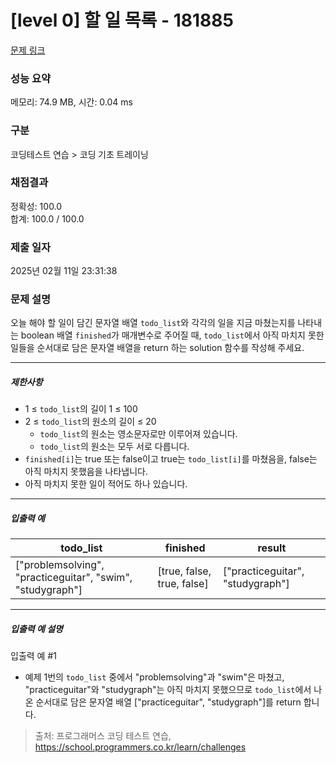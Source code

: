 # [level 0] 할 일 목록 - 181885 

[문제 링크](https://school.programmers.co.kr/learn/courses/30/lessons/181885) 

### 성능 요약

메모리: 74.9 MB, 시간: 0.04 ms

### 구분

코딩테스트 연습 > 코딩 기초 트레이닝

### 채점결과

정확성: 100.0<br/>합계: 100.0 / 100.0

### 제출 일자

2025년 02월 11일 23:31:38

### 문제 설명

<p>오늘 해야 할 일이 담긴 문자열 배열 <code>todo_list</code>와 각각의 일을 지금 마쳤는지를 나타내는 boolean 배열 <code>finished</code>가 매개변수로 주어질 때, <code>todo_list</code>에서 아직 마치지 못한 일들을 순서대로 담은 문자열 배열을 return 하는 solution 함수를 작성해 주세요.</p>

<hr>

<h5>제한사항</h5>

<ul>
<li>1 ≤ <code>todo_list</code>의 길이 1 ≤ 100</li>
<li>2 ≤ <code>todo_list</code>의 원소의 길이 ≤ 20

<ul>
<li><code>todo_list</code>의 원소는 영소문자로만 이루어져 있습니다.</li>
<li><code>todo_list</code>의 원소는 모두 서로 다릅니다.</li>
</ul></li>
<li><code>finished[i]</code>는 true 또는 false이고 true는 <code>todo_list[i]</code>를 마쳤음을, false는 아직 마치지 못했음을 나타냅니다.</li>
<li>아직 마치지 못한 일이 적어도 하나 있습니다.</li>
</ul>

<hr>

<h5>입출력 예</h5>
<table class="table">
        <thead><tr>
<th>todo_list</th>
<th>finished</th>
<th>result</th>
</tr>
</thead>
        <tbody><tr>
<td>["problemsolving", "practiceguitar", "swim", "studygraph"]</td>
<td>[true, false, true, false]</td>
<td>["practiceguitar", "studygraph"]</td>
</tr>
</tbody>
      </table>
<hr>

<h5>입출력 예 설명</h5>

<p>입출력 예 #1</p>

<ul>
<li>예제 1번의 <code>todo_list</code> 중에서 "problemsolving"과 "swim"은 마쳤고, "practiceguitar"와 "studygraph"는 아직 마치지 못했으므로 <code>todo_list</code>에서 나온 순서대로 담은 문자열 배열 ["practiceguitar", "studygraph"]를 return 합니다.</li>
</ul>


> 출처: 프로그래머스 코딩 테스트 연습, https://school.programmers.co.kr/learn/challenges